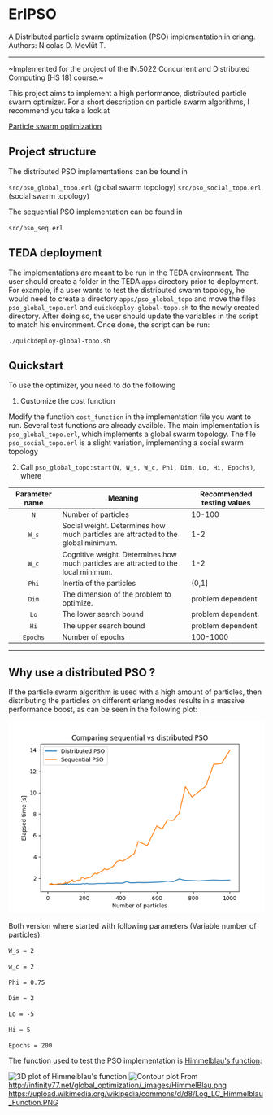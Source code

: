 # ErlPSO
A Distributed particle swarm optimization (PSO) implementation in erlang.
Authors: Nicolas D. Mevlüt T.

---
~Implemented for the project of the IN.5022 Concurrent and Distributed Computing [HS 18] course.~

This project aims to implement a high performance, distributed particle swarm optimizer. For a short description on particle swarm algorithms, I recommend you take a look at

[Particle swarm optimization](https://en.wikipedia.org/wiki/Particle_swarm_optimization)

## Project structure

The distributed PSO implementations can be found in

`src/pso_global_topo.erl` (global swarm topology)
`src/pso_social_topo.erl` (social swarm topology)

The sequential PSO implementation can be found in

`src/pso_seq.erl`

## TEDA deployment

The implementations are meant to be run in the TEDA environment. The user should create a folder in the TEDA `apps` directory prior to deployment. For example, if a user wants to test the distributed swarm topology, he would need to create a directory `apps/pso_global_topo` and move the files `pso_global_topo.erl` and `quickdeploy-global-topo.sh` to the newly created directory.
After doing so, the user should update the variables in the script to match his environment. Once done, the script can be run:

`./quickdeploy-global-topo.sh`

## Quickstart

To use the optimizer, you need to do the following

1. Customize the cost function

Modify the function `cost_function` in the implementation file you want to run. Several test functions are already availble.
The main implementation is `pso_global_topo.erl`, which implements a global swarm topology.
The file `pso_social_topo.erl` is a slight variation, implementing a social swarm topology

2. Call `pso_global_topo:start(N, W_s, W_c, Phi, Dim, Lo, Hi, Epochs)`, where

| Parameter name | Meaning | Recommended testing values |
|:--------------:|---------|----------------------------|
|`N`             | Number of particles | 10-100 |
|`W_s`           | Social weight. Determines how much particles are attracted to the global minimum. | 1-2 |
| `W_c`          | Cognitive weight. Determines how much particles are attracted to the local minimum. | 1-2 |
| `Phi`          | Inertia of the particles | (0,1] |
| `Dim`          | The dimension of the problem to optimize. | problem dependent |
| `Lo`           | The lower search bound | problem dependent. |
| `Hi`           | The upper search bound | problem dependent |
| `Epochs`       | Number of epochs | 100-1000 |

---

## Why use a distributed PSO ? 

If the particle swarm algorithm is used with a high amount of particles, then distributing the particles on different erlang nodes results in a massive performance boost, as can be seen in the following plot:

![pso_plot](data/result.png)

Both version where started with following parameters (Variable number of particles):

`W_s = 2`

`w_c = 2`

`Phi = 0.75`

`Dim = 2`

`Lo = -5`

`Hi = 5`

`Epochs = 200`

The function used to test the PSO implementation is [Himmelblau's function](https://en.m.wikipedia.org/wiki/Himmelblau%27s_function):

![3D plot of Himmelblau's function](http://infinity77.net/global_optimization/_images/HimmelBlau.png)
![Contour plot](https://upload.wikimedia.org/wikipedia/commons/d/d8/Log_LC_Himmelblau_Function.PNG)
From
http://infinity77.net/global_optimization/_images/HimmelBlau.png
https://upload.wikimedia.org/wikipedia/commons/d/d8/Log_LC_Himmelblau_Function.PNG
